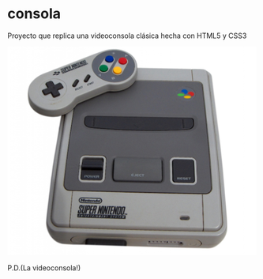# consola

Proyecto que replica una videoconsola clásica hecha con HTML5 y CSS3

![Snes](./img/SNES.jpg)

P.D.(La videoconsola!)
